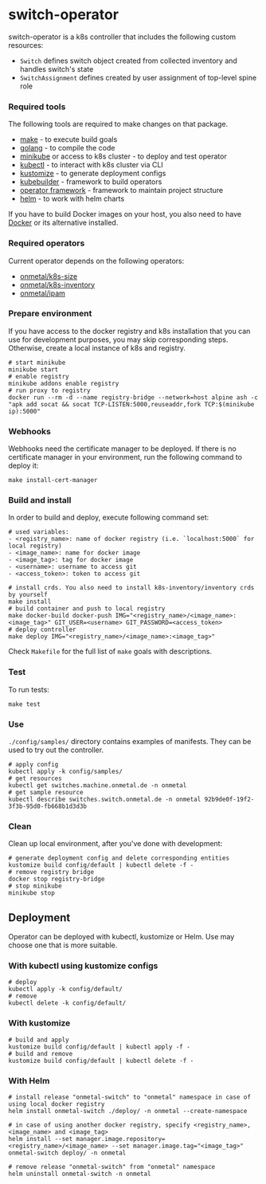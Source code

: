 # switch-operator
switch-operator is a k8s controller that includes the following custom resources:  
- `Switch` defines switch object created from collected inventory and handles switch's state
- `SwitchAssignment` defines created by user assignment of top-level spine role

### Required tools
The following tools are required to make changes on that package.

- [make](https://www.gnu.org/software/make/) - to execute build goals
- [golang](https://golang.org/) - to compile the code
- [minikube](https://minikube.sigs.k8s.io/) or access to k8s cluster - to deploy and test operator
- [kubectl](https://kubernetes.io/docs/tasks/tools/install-kubectl/) - to interact with k8s cluster via CLI
- [kustomize](https://kustomize.io/) - to generate deployment configs
- [kubebuilder](https://book.kubebuilder.io) - framework to build operators
- [operator framework](https://operatorframework.io/) - framework to maintain project structure
- [helm](https://helm.sh/) - to work with helm charts

If you have to build Docker images on your host,
you also need to have [Docker](https://www.docker.com/) or its alternative installed.

### Required operators
Current operator depends on the following operators:
- [onmetal/k8s-size](https://github.com/onmetal/k8s-size)
- [onmetal/k8s-inventory](https://github.com/onmetal/k8s-inventory)
- [onmetal/ipam](https://github.com/onmetal/ipam)

### Prepare environment
If you have access to the docker registry and k8s installation that you can use for development purposes, you may skip
corresponding steps. Otherwise, create a local instance of k8s and registry.

    # start minikube
    minikube start
    # enable registry
    minikube addons enable registry
    # run proxy to registry
    docker run --rm -d --name registry-bridge --network=host alpine ash -c "apk add socat && socat TCP-LISTEN:5000,reuseaddr,fork TCP:$(minikube ip):5000"

### Webhooks
Webhooks need the certificate manager to be deployed. If there is no certificate manager in your environment, run the following 
command to deploy it:

    make install-cert-manager

### Build and install
In order to build and deploy, execute following command set:

    # used variables:
    - <registry_name>: name of docker registry (i.e. `localhost:5000` for local registry)
    - <image_name>: name for docker image
    - <image_tag>: tag for docker image
    - <username>: username to access git
    - <access_token>: token to access git
    
    # install crds. You also need to install k8s-inventory/inventory crds by yourself
    make install
    # build container and push to local registry
    make docker-build docker-push IMG="<registry_name>/<image_name>:<image_tag>" GIT_USER=<username> GIT_PASSWORD=<access_token>
    # deploy controller
    make deploy IMG="<registry_name>/<image_name>:<image_tag>"

Check `Makefile` for the full list of `make` goals with descriptions.

### Test
To run tests:

    make test

### Use
`./config/samples/` directory contains examples of manifests. They can be used to try out the controller.

    # apply config
    kubectl apply -k config/samples/
    # get resources
    kubectl get switches.machine.onmetal.de -n onmetal
    # get sample resource
    kubectl describe switches.switch.onmetal.de -n onmetal 92b9de0f-19f2-3f3b-95d0-fb668b1d3d3b

### Clean
Clean up local environment, after you've done with development:

    # generate deployment config and delete corresponding entities
    kustomize build config/default | kubectl delete -f -
    # remove registry bridge
    docker stop registry-bridge
    # stop minikube
    minikube stop

## Deployment
Operator can be deployed with kubectl, kustomize or Helm. Use may choose one that is more suitable.

### With kubectl using kustomize configs

    # deploy
    kubectl apply -k config/default/
    # remove
    kubectl delete -k config/default/

### With kustomize

    # build and apply
    kustomize build config/default | kubectl apply -f -
    # build and remove
    kustomize build config/default | kubectl delete -f -

### With Helm

    # install release "onmetal-switch" to "onmetal" namespace in case of using local docker registry
    helm install onmetal-switch ./deploy/ -n onmetal --create-namespace
    
    # in case of using another docker registry, specify <registry_name>, <image_name> and <image_tag>
    helm install --set manager.image.repository=<registry_name>/<image_name> --set manager.image.tag="<image_tag>" onmetal-switch deploy/ -n onmetal
    
    # remove release "onmetal-switch" from "onmetal" namespace
    helm uninstall onmetal-switch -n onmetal